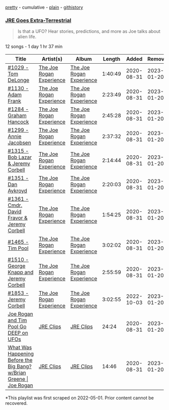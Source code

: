 [pretty](/playlists/pretty/37i9dQZF1DWTe1SQtSEkfX.md) - cumulative - [plain](/playlists/plain/37i9dQZF1DWTe1SQtSEkfX) - [githistory](https://github.githistory.xyz/mackorone/spotify-playlist-archive/blob/main/playlists/plain/37i9dQZF1DWTe1SQtSEkfX)

### [JRE Goes Extra\-Terrestrial](https://open.spotify.com/playlist/37i9dQZF1DWTe1SQtSEkfX)

> Is that a UFO? Hear stories, predictions, and more as Joe talks about alien life.

12 songs - 1 day 1 hr 37 min

| Title | Artist(s) | Album | Length | Added | Removed |
|---|---|---|---|---|---|
| [\#1029 \- Tom DeLonge](https://open.spotify.com/episode/2ybsXdWAtxqLBdRByLb2YG) | [The Joe Rogan Experience](https://open.spotify.com/show/4rOoJ6Egrf8K2IrywzwOMk) | [The Joe Rogan Experience](https://open.spotify.com/show/4rOoJ6Egrf8K2IrywzwOMk) | 1:40:49 | 2020-08-31 | 2023-01-20 |
| [\#1130 \- Adam Frank](https://open.spotify.com/episode/5IEuVVOlKB7MmwK9bTiaRz) | [The Joe Rogan Experience](https://open.spotify.com/show/4rOoJ6Egrf8K2IrywzwOMk) | [The Joe Rogan Experience](https://open.spotify.com/show/4rOoJ6Egrf8K2IrywzwOMk) | 2:23:49 | 2020-08-31 | 2023-01-20 |
| [\#1284 \- Graham Hancock](https://open.spotify.com/episode/28NjcnhgduoERiKLaIYO4x) | [The Joe Rogan Experience](https://open.spotify.com/show/4rOoJ6Egrf8K2IrywzwOMk) | [The Joe Rogan Experience](https://open.spotify.com/show/4rOoJ6Egrf8K2IrywzwOMk) | 2:45:28 | 2020-08-31 | 2023-01-20 |
| [\#1299 \- Annie Jacobsen](https://open.spotify.com/episode/2IbxzgOjmevALKdkgzjIOm) | [The Joe Rogan Experience](https://open.spotify.com/show/4rOoJ6Egrf8K2IrywzwOMk) | [The Joe Rogan Experience](https://open.spotify.com/show/4rOoJ6Egrf8K2IrywzwOMk) | 2:37:32 | 2020-08-31 | 2023-01-20 |
| [\#1315 \- Bob Lazar & Jeremy Corbell](https://open.spotify.com/episode/7Gg4Qi578G5SXoEtaLVVpx) | [The Joe Rogan Experience](https://open.spotify.com/show/4rOoJ6Egrf8K2IrywzwOMk) | [The Joe Rogan Experience](https://open.spotify.com/show/4rOoJ6Egrf8K2IrywzwOMk) | 2:14:44 | 2020-08-31 | 2023-01-20 |
| [\#1351 \- Dan Aykroyd](https://open.spotify.com/episode/10CvRcZkxYb4jbaYBTluVG) | [The Joe Rogan Experience](https://open.spotify.com/show/4rOoJ6Egrf8K2IrywzwOMk) | [The Joe Rogan Experience](https://open.spotify.com/show/4rOoJ6Egrf8K2IrywzwOMk) | 2:20:03 | 2020-08-31 | 2023-01-20 |
| [\#1361 \- Cmdr\. David Fravor & Jeremy Corbell](https://open.spotify.com/episode/16If5PVe6ouxeDwNbtu0iC) | [The Joe Rogan Experience](https://open.spotify.com/show/4rOoJ6Egrf8K2IrywzwOMk) | [The Joe Rogan Experience](https://open.spotify.com/show/4rOoJ6Egrf8K2IrywzwOMk) | 1:54:25 | 2020-08-31 | 2023-01-20 |
| [\#1465 \- Tim Pool](https://open.spotify.com/episode/7jaDnzMVU7krcu6hK1qKO6) | [The Joe Rogan Experience](https://open.spotify.com/show/4rOoJ6Egrf8K2IrywzwOMk) | [The Joe Rogan Experience](https://open.spotify.com/show/4rOoJ6Egrf8K2IrywzwOMk) | 3:02:02 | 2020-08-31 | 2023-01-20 |
| [\#1510 \- George Knapp and Jeremy Corbell](https://open.spotify.com/episode/3RIsqi1Axn6zPGd0IpCRgf) | [The Joe Rogan Experience](https://open.spotify.com/show/4rOoJ6Egrf8K2IrywzwOMk) | [The Joe Rogan Experience](https://open.spotify.com/show/4rOoJ6Egrf8K2IrywzwOMk) | 2:55:59 | 2020-08-31 | 2023-01-20 |
| [\#1853 \- Jeremy Corbell](https://open.spotify.com/episode/0gYVutFOYsHaklxO0DLcS7) | [The Joe Rogan Experience](https://open.spotify.com/show/4rOoJ6Egrf8K2IrywzwOMk) | [The Joe Rogan Experience](https://open.spotify.com/show/4rOoJ6Egrf8K2IrywzwOMk) | 3:02:55 | 2022-10-03 | 2023-01-20 |
| [Joe Rogan and Tim Pool Go DEEP on UFOs](https://open.spotify.com/episode/1HleJniS6eIBdhT2qghxAQ) | [JRE Clips](https://open.spotify.com/show/1LMmQF9PH8LjYrktU0Oq5Y) | [JRE Clips](https://open.spotify.com/show/1LMmQF9PH8LjYrktU0Oq5Y) | 24:24 | 2020-08-31 | 2023-01-20 |
| [What Was Happening Before the Big Bang? w/Brian Greene \| Joe Rogan](https://open.spotify.com/episode/02U3tUSM0MWZqM3Ezd5g3Z) | [JRE Clips](https://open.spotify.com/show/1LMmQF9PH8LjYrktU0Oq5Y) | [JRE Clips](https://open.spotify.com/show/1LMmQF9PH8LjYrktU0Oq5Y) | 14:46 | 2020-08-31 | 2023-01-20 |

\*This playlist was first scraped on 2022-05-01. Prior content cannot be recovered.
